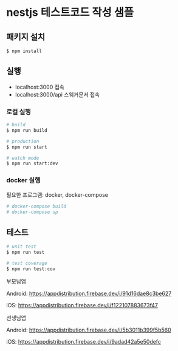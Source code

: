 # nestjs 테스트코드 작성 샘플

## 패키지 설치

```
$ npm install
```

## 실행

- localhost:3000 접속
- localhost:3000/api 스웨거문서 접속

### 로컬 실행

```bash
# build
$ npm run build

# production
$ npm run start

# watch mode
$ npm run start:dev
```

### docker 실행

필요한 프로그램: docker, docker-compose

```bash
# docker-compose build
# docker-compose up
```

## 테스트

```bash
# unit test
$ npm run test

# test coverage
$ npm run test:cov
```
부모님앱

Android: https://appdistribution.firebase.dev/i/91d16dae8c3be627

iOS: https://appdistribution.firebase.dev/i/f122107883673f47

선생님앱

Android: https://appdistribution.firebase.dev/i/5b3011b399f5b560

iOS: https://appdistribution.firebase.dev/i/9adad42a5e50defc
